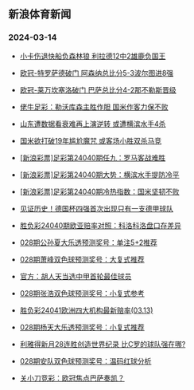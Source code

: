 ## 新浪体育新闻 
### 2024-03-14

+ [小卡伤退快船负森林狼 利拉德12中2雄鹿负国王](https://sports.sina.com.cn/basketball/nba/2024-03-13/doc-inanczhq9640946.shtml)

+ [欧冠-特罗萨德破门 阿森纳总比分5-3波尔图进8强](https://sports.sina.com.cn/global/championsleague/2024-03-13/doc-inancqsu9815524.shtml)

+ [欧冠-莱万坎塞洛破门 巴萨总比分4-2那不勒斯晋级](https://sports.sina.com.cn/g/laliga/2024-03-13/doc-inancqsw4148385.shtml)

+ [佬牛足彩：勒沃库森主胜作胆 国米作客力保不败](https://sports.sina.com.cn/l/2024-03-13/doc-inancuys9705593.shtml)

+ [山东遭数据看衰难再上演逆转 或遭横滨水手4杀](https://sports.sina.com.cn/l/2024-03-13/doc-inamzrzs2948077.shtml)

+ [国米欲打破19年尴尬魔咒 或客场小胜双杀马竞](https://sports.sina.com.cn/l/2024-03-13/doc-inamzwiq2858874.shtml)

+ [[新浪彩票]足彩第24040期任九：罗马客战难胜](https://sports.sina.com.cn/l/2024-03-13/doc-inancqsw4136679.shtml)

+ [[新浪彩票]足彩第24040期大势：横滨水手提防冷平](https://sports.sina.com.cn/l/2024-03-13/doc-inancqsu9805621.shtml)

+ [[新浪彩票]足彩第24040期冷热指数：国米坚韧不败](https://sports.sina.com.cn/l/2024-03-13/doc-inancqsu9809679.shtml)

+ [见证历史！德国杯四强首次出现只有一支德甲球队](https://sports.sina.com.cn/global/germany/2024-03-13/doc-inanefqq3852198.shtml)

+ [胜负彩24040期欧亚赔率对照：科洛科洛盘口存差异](https://sports.sina.com.cn/l/2024-03-13/doc-inancuyw0829959.shtml)

+ [028期公孙夏大乐透预测奖号：单注5+2推荐](https://sports.sina.com.cn/l/2024-03-13/doc-inanefqq3875551.shtml)

+ [028期萧峰双色球预测奖号：大复式推荐](https://sports.sina.com.cn/l/2024-03-13/doc-inanefqu8895175.shtml)

+ [官方：胡人天当选中甲首轮最佳球员](https://sports.sina.com.cn/china/b/2024-03-13/doc-inanemwq0565103.shtml)

+ [028期张浩双色球预测奖号：小复式参考](https://sports.sina.com.cn/l/2024-03-13/doc-inanefqq3886162.shtml)

+ [胜负彩24041欧洲四大机构最新赔率(03.13)](https://sports.sina.com.cn/l/2024-03-13/doc-inanemwq0552281.shtml)

+ [028期杨天大乐透预测奖号：小复式推荐](https://sports.sina.com.cn/l/2024-03-13/doc-inanefqs0650028.shtml)

+ [利雅得新月28连胜创造世界纪录 比C罗的球队强在哪?](https://sports.sina.com.cn/china/2024-03-13/doc-inanefqq3857158.shtml)

+ [028期安队双色球预测奖号：温码红球分析](https://sports.sina.com.cn/l/2024-03-13/doc-inanemwn3755707.shtml)

+ [关小刀竞彩：欧冠焦点巴萨奏凯？](https://sports.sina.com.cn/l/2024-03-13/doc-inancuyu4036177.shtml)


